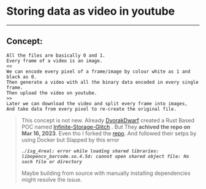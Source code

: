 # Storing data as video in youtube
--- 


## Concept:
```
All the files are basically 0 and 1.
Every frame of a video is an image.
<<
We can encode every pixel of a frame/image by colour white as 1 and black as 0.
Then generate a video with all the binary data encoded in every single frame.
Then upload the video on youtube.
>>
Later we can download the video and split every frame into images,
And take data from every pixel to re-create the original file. 
```
> This concept is not new. Already [DvorakDwarf](https://github.com/DvorakDwarf) created a Rust Based POC named [Infinite-Storage-Glitch](https://github.com/DvorakDwarf/Infinite-Storage-Glitch) . But They **achived the repo on Mar 16, 2023**. Even tho I forked the [repo](https://github.com/xSomoy/Infinite-Storage-Glitch). And followed their setps by using Docker but Slapped by this error
> 
> ***`./isg_4real: error while loading shared libraries: libopencv_barcode.so.4.5d: cannot open shared object file: No such file or directory`***
>
> Maybe building from source with manually installing dependencies might resolve the issue.